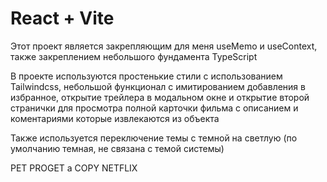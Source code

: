 # React + Vite

Этот проект является закрепляющим для меня useMemo и useContext, также закреплением небольшого фундамента TypeScript

В проекте используются простенькие стили с использованием Tailwindcss, небольшой функционал с имитированием добавления в избранное, открытие трейлера в модальном окне и открытие второй странички для просмотра полной карточки фильма с описанием и коментариями которые извлекаются из объекта

Также используется переключение темы с темной на светлую (по умолчанию темная, не связана с темой системы)

PET PROGET a COPY NETFLIX
